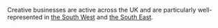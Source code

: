 Creative businesses are active across the UK and are particularly well-represented in [the South West](/int/here-to-invest/south-west-england) and [the South East](/int/here-to-invest/south-east-england).